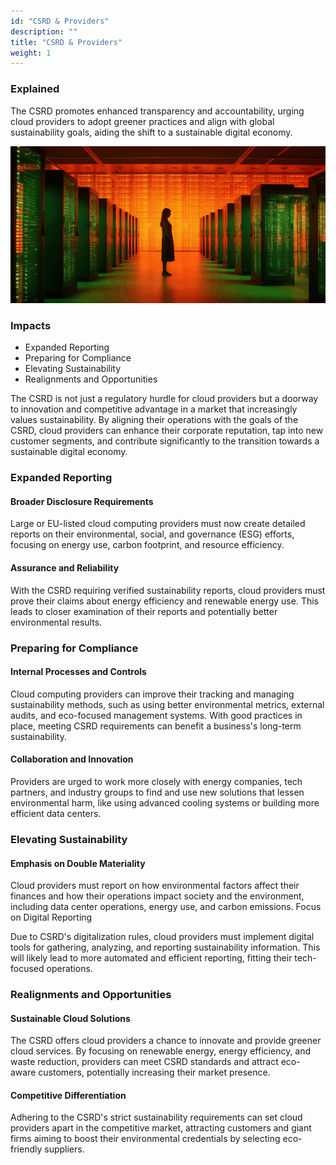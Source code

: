 ```yaml
---
id: "CSRD & Providers"
description: ""
title: "CSRD & Providers"
weight: 1
---
```


### Explained

The CSRD promotes enhanced transparency and accountability, urging cloud providers to adopt greener practices and align with global sustainability goals, aiding the shift to a sustainable digital economy.

![docker-run](sec3-sub5-unit1-csrd-prov-1.png)

### Impacts

- Expanded Reporting
- Preparing for Compliance
- Elevating Sustainability
- Realignments and Opportunities

The CSRD is not just a regulatory hurdle for cloud providers but a doorway to innovation and competitive advantage in a market that increasingly values sustainability. By aligning their operations with the goals of the CSRD, cloud providers can enhance their corporate reputation, tap into new customer segments, and contribute significantly to the transition towards a sustainable digital economy.
### Expanded Reporting
#### Broader Disclosure Requirements

Large or EU-listed cloud computing providers must now create detailed reports on their environmental, social, and governance (ESG) efforts, focusing on energy use, carbon footprint, and resource efficiency.
#### Assurance and Reliability

With the CSRD requiring verified sustainability reports, cloud providers must prove their claims about energy efficiency and renewable energy use. This leads to closer examination of their reports and potentially better environmental results.
### Preparing for Compliance
#### Internal Processes and Controls

Cloud computing providers can improve their tracking and managing sustainability methods, such as using better environmental metrics, external audits, and eco-focused management systems. With good practices in place, meeting CSRD requirements can benefit a business's long-term sustainability.
#### Collaboration and Innovation

Providers are urged to work more closely with energy companies, tech partners, and industry groups to find and use new solutions that lessen environmental harm, like using advanced cooling systems or building more efficient data centers.
### Elevating Sustainability
#### Emphasis on Double Materiality

Cloud providers must report on how environmental factors affect their finances and how their operations impact society and the environment, including data center operations, energy use, and carbon emissions.
Focus on Digital Reporting

Due to CSRD's digitalization rules, cloud providers must implement digital tools for gathering, analyzing, and reporting sustainability information. This will likely lead to more automated and efficient reporting, fitting their tech-focused operations.
### Realignments and Opportunities
#### Sustainable Cloud Solutions

The CSRD offers cloud providers a chance to innovate and provide greener cloud services. By focusing on renewable energy, energy efficiency, and waste reduction, providers can meet CSRD standards and attract eco-aware customers, potentially increasing their market presence.
#### Competitive Differentiation

Adhering to the CSRD's strict sustainability requirements can set cloud providers apart in the competitive market, attracting customers and giant firms aiming to boost their environmental credentials by selecting eco-friendly suppliers.